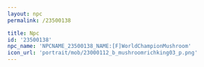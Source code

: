 ```yaml
---
layout: npc
permalink: /23500138

title: Npc
id: '23500138'
npc_name: 'NPCNAME_23500138_NAME:[F]WorldChampionMushroom'
icon_url: 'portrait/mob/23000112_b_mushroomrichking03_p.png'
---
```

